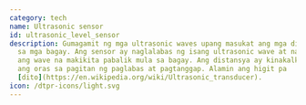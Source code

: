 ```yaml
---
category: tech
name: Ultrasonic sensor
id: ultrasonic_level_sensor
description: Gumagamit ng mga ultrasonic waves upang masukat ang mga distansya
  sa mga bagay. Ang sensor ay naglalabas ng isang ultrasonic wave at natatanggap
  ang wave na makikita pabalik mula sa bagay. Ang distansya ay kinakalkula gamit
  ang oras sa pagitan ng paglabas at pagtanggap. Alamin ang higit pa
  [dito](https://en.wikipedia.org/wiki/Ultrasonic_transducer).
icon: /dtpr-icons/light.svg
---
```

